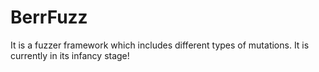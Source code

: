 # BerrFuzz

It is a fuzzer framework which includes different types of mutations. It is currently in its infancy stage!
